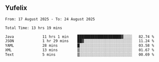 ## Yufelix

<!--START_SECTION:waka-->

```txt
From: 17 August 2025 - To: 24 August 2025

Total Time: 13 hrs 19 mins

Java             11 hrs 1 min    ████████████████████▓░░░░   82.74 %
JSON             1 hr 29 mins    ██▓░░░░░░░░░░░░░░░░░░░░░░   11.24 %
YAML             28 mins         █░░░░░░░░░░░░░░░░░░░░░░░░   03.58 %
XML              13 mins         ▒░░░░░░░░░░░░░░░░░░░░░░░░   01.67 %
Text             5 mins          ▒░░░░░░░░░░░░░░░░░░░░░░░░   00.69 %
```

<!--END_SECTION:waka-->


